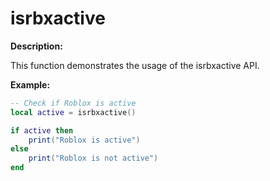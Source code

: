# isrbxactive

**Description:**

This function demonstrates the usage of the isrbxactive API.

**Example:**

```lua
-- Check if Roblox is active
local active = isrbxactive()

if active then
    print("Roblox is active")
else
    print("Roblox is not active")
end
```
